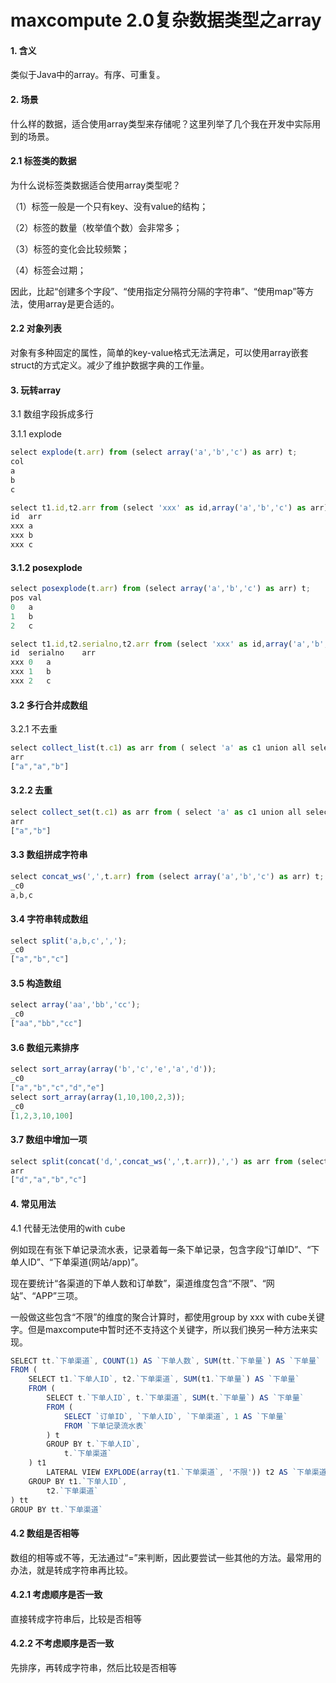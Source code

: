 # maxcompute 2.0复杂数据类型之array

<h4>1. 含义</h4>

类似于Java中的array。有序、可重复。

<h4>2. 场景</h4>

什么样的数据，适合使用array类型来存储呢？这里列举了几个我在开发中实际用到的场景。

<h4>2.1 标签类的数据</h4>

为什么说标签类数据适合使用array类型呢？

（1）标签一般是一个只有key、没有value的结构；

（2）标签的数量（枚举值个数）会非常多；

（3）标签的变化会比较频繁；

（4）标签会过期；

因此，比起“创建多个字段”、“使用指定分隔符分隔的字符串”、“使用map”等方法，使用array是更合适的。

<h4>2.2 对象列表</h4>

对象有多种固定的属性，简单的key-value格式无法满足，可以使用array嵌套struct的方式定义。减少了维护数据字典的工作量。

<h4>3. 玩转array</h4>

3.1 数组字段拆成多行

3.1.1 explode

```js
select explode(t.arr) from (select array('a','b','c') as arr) t;
col
a
b
c
```

```js
select t1.id,t2.arr from (select 'xxx' as id,array('a','b','c') as arr) t1 lateral view explode(t1.arr) t2 as arr ;
id	arr
xxx	a
xxx	b
xxx	c
```

<h4>3.1.2 posexplode</h4>

```js
select posexplode(t.arr) from (select array('a','b','c') as arr) t;
pos	val
0	a
1	b
2	c
```

```js
select t1.id,t2.serialno,t2.arr from (select 'xxx' as id,array('a','b','c') as arr) t1 lateral view posexplode(t1.arr) t2 as serialno,arr ;
id	serialno	arr
xxx	0	a
xxx	1	b
xxx	2	c
```

<h4>3.2 多行合并成数组</h4>

3.2.1 不去重

```js
select collect_list(t.c1) as arr from ( select 'a' as c1 union all select 'a' as c1 union all select 'b' as c1) t;
arr
["a","a","b"]
```

<h4>3.2.2 去重</h4>

```js
select collect_set(t.c1) as arr from ( select 'a' as c1 union all select 'a' as c1 union all select 'b' as c1) t;
arr
["a","b"]
```

<h4>3.3 数组拼成字符串</h4>

```js
select concat_ws(',',t.arr) from (select array('a','b','c') as arr) t;
_c0
a,b,c
```

<h4>3.4 字符串转成数组</h4>

```js
select split('a,b,c',',');
_c0
["a","b","c"]
```

<h4>3.5 构造数组</h4>

```js
select array('aa','bb','cc');
_c0
["aa","bb","cc"]
```

<h4>3.6 数组元素排序</h4>

```js
select sort_array(array('b','c','e','a','d'));
_c0
["a","b","c","d","e"]
select sort_array(array(1,10,100,2,3));
_c0
[1,2,3,10,100]
```

<h4>3.7 数组中增加一项</h4>

```js
select split(concat('d,',concat_ws(',',t.arr)),',') as arr from (select array('a','b','c') as arr) t;
arr
["d","a","b","c"]
```

<h4>4. 常见用法</h4>

4.1 代替无法使用的with cube

例如现在有张下单记录流水表，记录着每一条下单记录，包含字段“订单ID”、“下单人ID”、“下单渠道(网站/app)”。

现在要统计“各渠道的下单人数和订单数”，渠道维度包含“不限”、“网站”、“APP”三项。

一般做这些包含“不限”的维度的聚合计算时，都使用group by xxx with cube关键字。但是maxcompute中暂时还不支持这个关键字，所以我们换另一种方法来实现。

```js
SELECT tt.`下单渠道`, COUNT(1) AS `下单人数`, SUM(tt.`下单量`) AS `下单量`
FROM (
    SELECT t1.`下单人ID`, t2.`下单渠道`, SUM(t1.`下单量`) AS `下单量`
    FROM (
        SELECT t.`下单人ID`, t.`下单渠道`, SUM(t.`下单量`) AS `下单量`
        FROM (
            SELECT `订单ID`, `下单人ID`, `下单渠道`, 1 AS `下单量`
            FROM `下单记录流水表`
        ) t
        GROUP BY t.`下单人ID`, 
            t.`下单渠道`
    ) t1
        LATERAL VIEW EXPLODE(array(t1.`下单渠道`, '不限')) t2 AS `下单渠道`
    GROUP BY t1.`下单人ID`, 
        t2.`下单渠道`
) tt
GROUP BY tt.`下单渠道`
```

<h4>4.2 数组是否相等</h4>
数组的相等或不等，无法通过“=”来判断，因此要尝试一些其他的方法。最常用的办法，就是转成字符串再比较。

<h4>4.2.1 考虑顺序是否一致</h4>
直接转成字符串后，比较是否相等

<h4>4.2.2 不考虑顺序是否一致</h4>
先排序，再转成字符串，然后比较是否相等
